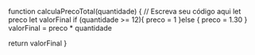 function calculaPrecoTotal(quantidade) {
  // Escreva seu código aqui
  let preco
  let valorFinal
  if (quantidade >= 12){
  preco = 1
}else {
  preco = 1.30
}
valorFinal = preco * quantidade

return valorFinal
}
